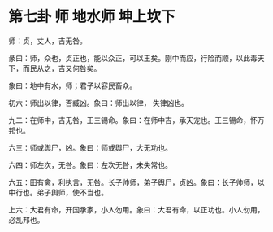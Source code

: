 # 第七卦 师 地水师 坤上坎下


师：贞，丈人，吉无咎。

彖曰：师，众也，贞正也，能以众正，可以王矣。刚中而应，行险而顺，以此毒天下，而民从之，吉又何咎矣。

象曰：地中有水，师；君子以容民畜众。

初六：师出以律，否臧凶。象曰：师出以律， 失律凶也。

九二：在师中，吉无咎，王三锡命。象曰：在师中吉，承天宠也。王三锡命，怀万邦也。

六三：师或舆尸，凶。象曰：师或舆尸，大无功也。

六四：师左次，无咎。象曰：左次无咎，未失常也。

六五：田有禽，利执言，无咎。长子帅师，弟子舆尸，贞凶。象曰：长子帅师，以中行也。弟子舆师，使不当也。

上六：大君有命，开国承家，小人勿用。象曰：大君有命，以正功也。小人勿用，必乱邦也。
